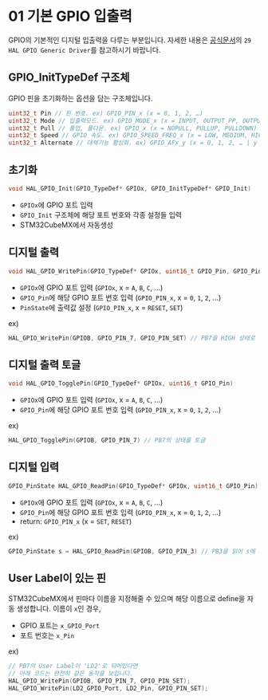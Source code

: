 # 01 기본 GPIO 입출력
GPIO의 기본적인 디지털 입출력을 다루는 부분입니다.
자세한 내용은 [공식문서](https://www.st.com/content/ccc/resource/technical/document/user_manual/2f/71/ba/b8/75/54/47/cf/DM00105879.pdf/files/DM00105879.pdf/jcr:content/translations/en.DM00105879.pdf)의 `29 HAL GPIO Generic Driver`를 참고하시기 바랍니다.

## GPIO_InitTypeDef 구조체
GPIO 핀을 초기화하는 옵션을 담는 구조체입니다.
```cpp
uint32_t Pin // 핀 번호. ex) GPIO_PIN_x (x = 0, 1, 2, …)
uint32_t Mode // 입출력모드. ex) GPIO_MODE_x (x = INPUT, OUTPUT_PP, OUTPUT_OD, …)
uint32_t Pull // 풀업, 풀다운. ex) GPIO_x (x = NOPULL, PULLUP, PULLDOWN)
uint32_t Speed // GPIO 속도. ex) GPIO_SPEED_FREQ_x (x = LOW, MEDIUM, HIGH, VERY_HIGH)
uint32_t Alternate // 대체기능 활성화. ex) GPIO_AFx_y (x = 0, 1, 2, … | y = …)
```

## 초기화
```cpp
void HAL_GPIO_Init(GPIO_TypeDef* GPIOx, GPIO_InitTypeDef* GPIO_Init)
```
- `GPIOx`에 GPIO 포트 입력
- `GPIO_Init` 구조체에 해당 포트 번호와 각종 설정들 입력
- STM32CubeMX에서 자동생성

## 디지털 출력
```cpp
void HAL_GPIO_WritePin(GPIO_TypeDef* GPIOx, uint16_t GPIO_Pin, GPIO_PinState PinState)
```
- `GPIOx`에 GPIO 포트 입력 (`GPIOx`, x = `A`, `B`, `C`, …)
- `GPIO_Pin`에 해당 GPIO 포트 번호 입력 (`GPIO_PIN_x`, x = `0`, `1`, `2`, …)
- `PinState`에 출력값 설정 (`GPIO_PIN_x`, x = `RESET`, `SET`)

ex)
```cpp
HAL_GPIO_WritePin(GPIOB, GPIO_PIN_7, GPIO_PIN_SET) // PB7을 HIGH 상태로
```

## 디지털 출력 토글
```cpp
void HAL_GPIO_TogglePin(GPIO_TypeDef* GPIOx, uint16_t GPIO_Pin)
```
- `GPIOx`에 GPIO 포트 입력 (`GPIOx`, x = `A`, `B`, `C`, …)
- `GPIO_Pin`에 해당 GPIO 포트 번호 입력 (`GPIO_PIN_x`, x = `0`, `1`, `2`, …)

ex) 
```cpp
HAL_GPIO_TogglePin(GPIOB, GPIO_PIN_7) // PB7의 상태를 토글
```

## 디지털 입력
```cpp
GPIO_PinState HAL_GPIO_ReadPin(GPIO_TypeDef* GPIOx, uint16_t GPIO_Pin)
```
- `GPIOx`에 GPIO 포트 입력 (`GPIOx`, x = `A`, `B`, `C`, …)
- `GPIO_Pin`에 해당 GPIO 포트 번호 입력 (`GPIO_PIN_x`, x = `0`, `1`, `2`, …)
- return: `GPIO_PIN_x` (x = `SET`, `RESET`)

ex) 
```cpp
GPIO_PinState s = HAL_GPIO_ReadPin(GPIOB, GPIO_PIN_3) // PB3을 읽어 s에 저장
```

## User Label이 있는 핀
STM32CubeMX에서 핀마다 이름을 지정해줄 수 있으며 해당 이름으로 define을 자동 생성합니다.
이름이 `x`인 경우, 
- GPIO 포트는 `x_GPIO_Port`
- 포트 번호는 `x_Pin`

ex)
```cpp
// PB7의 User Label이 'LD2'로 되어있다면
// 아래 코드는 완전히 같은 동작을 보입니다.
HAL_GPIO_WritePin(GPIOB, GPIO_PIN_7, GPIO_PIN_SET);
HAL_GPIO_WritePin(LD2_GPIO_Port, LD2_Pin, GPIO_PIN_SET);
```
